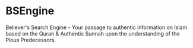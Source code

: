 BSEngine
========

Believer's Search Engine - Your passage to authentic information on Islam based on the Quran &amp; Authentic Sunnah upon the understanding of the Pious Predecessors.
